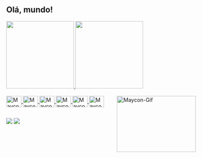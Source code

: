 ## Olá, mundo!

<div>
  <a href="https://github.com/maycondouglas1">
  <img height="180em" src="https://github-readme-stats.vercel.app/api?username=maycondouglas1&theme=aura&show_icons=true">
  <img height="180em" src="https://github-readme-stats.vercel.app/api/top-langs/?username=maycondouglas1&layout=compact&langs_count=16&theme=aura">         
</div>
  
<div style="display: inline_block"><br>
    <img align="center" alt="Maycon-Js" height="30" width="40" src="https://cdn.jsdelivr.net/gh/devicons/devicon/icons/javascript/javascript-plain.svg" />
    <img align="center" alt="Maycon-Java" height="30" width="40" src="https://cdn.jsdelivr.net/gh/devicons/devicon/icons/java/java-original-wordmark.svg" />
    <img align="center" alt="Maycon-Html" height="30" width="40" src="https://cdn.jsdelivr.net/gh/devicons/devicon/icons/html5/html5-original.svg" />
    <img align="center" alt="Maycon-Css" height="30" width="40" src="https://cdn.jsdelivr.net/gh/devicons/devicon/icons/css3/css3-original.svg" />
    <img align="center" alt="Maycon-Mysql" height="30" width="40" src="https://cdn.jsdelivr.net/gh/devicons/devicon/icons/mysql/mysql-plain-wordmark.svg" />
    <img align="center" alt="Maycon-Python" height="30" width="40" src="https://cdn.jsdelivr.net/gh/devicons/devicon/icons/python/python-original.svg" />
    <img align="right" alt="Maycon-Gif" height="150" width="210"          src="https://media.discordapp.net/attachments/851851581279961108/916302459020918784/75adf60a163180dfeb0c467511e25191.gif?width=624&height=468" />
    
</div>

##
  
<div>
  <a href="https://www.linkedin.com/in/maycon-douglas-36374716a/"><img src="https://img.shields.io/badge/LinkedIn-0077B5?style=for-the-badge&logo=linkedin&logoColor=white"></a>
  <a href="mailto:mayconmrqs2001@gmail.com"><img src="https://img.shields.io/badge/Gmail-D14836?style=for-the-badge&logo=gmail&logoColor=white"></a>
</div>

